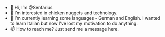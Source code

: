 - 👋 Hi, I’m @Senfarius
- 👀 I’m interested in chicken nuggets and technology.
- 🌱 I’m currently learning some languages - German and English. I wanted to learn Italian but now I've lost my motivation to do anything.
- 📫 How to reach me? Just send me a message here.
